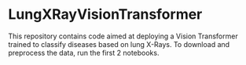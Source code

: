 # LungXRayVisionTransformer

This repository contains code aimed at deploying a Vision Transformer trained to classify diseases based on lung X-Rays. To download and preprocess the data, run the first 2 notebooks. 

